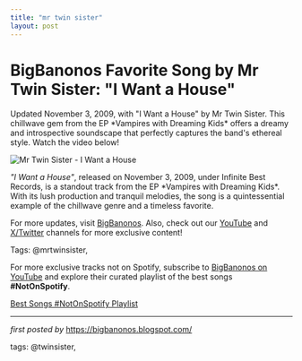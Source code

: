 ```yaml
---
title: "mr twin sister"
layout: post
---
```

<!-- Title of the Post -->
<h1 >BigBanonos Favorite Song by Mr Twin Sister: "I Want a House"</h1> <!-- Introductory Text -->
<p >Updated November 3, 2009, with "I Want a House" by Mr Twin Sister. This chillwave gem from the EP *Vampires with Dreaming Kids* offers a dreamy and introspective soundscape that perfectly captures the band's ethereal style. Watch the video below!</p> <!-- Featured Image -->
<div > <img src="https://i.scdn.co/image/ab67616d0000b27309ded8fd464cf38a3bd010c3" alt="Mr Twin Sister - I Want a House" />
</div> <!-- Song Information -->
<div > <p><em>"I Want a House"</em>, released on November 3, 2009, under Infinite Best Records, is a standout track from the EP *Vampires with Dreaming Kids*. With its lush production and tranquil melodies, the song is a quintessential example of the chillwave genre and a timeless favorite.</p>
</div> <!-- Footer Links -->
<div > <p>For more updates, visit <a href="https://bigbanonos.blogspot.com/" target="_blank">BigBanonos</a>. Also, check out our <a href="https://www.youtube.com/@BigBanonos" target="_blank">YouTube</a> and <a href="https://x.com/bigbanonos" target="_blank">X/Twitter</a> channels for more exclusive content!</p>
</div> <!-- Tags -->
<p >Tags: @mrtwinsister,</p>


<!--Subscribe and Playlist Links-->
<div>
    <p>For more exclusive tracks not on Spotify, subscribe to <a href="https://www.youtube.com/@BigBanonos" target="_blank">BigBanonos on YouTube</a> and explore their curated playlist of the best songs <strong>#NotOnSpotify</strong>.</p>
    <p><a href="https://www.youtube.com/playlist?list=PLtuNtuTatqI0kFahUCbtbfenC_ET5O_tr" target="_blank">Best Songs #NotOnSpotify Playlist<br /></a></p></div>

<hr />

<p><em>first posted by</em> <a href="https://bigbanonos.blogspot.com/" rel="noopener" target="_new">https://bigbanonos.blogspot.com/</a></p>

<p>tags: @twinsister,</p>
